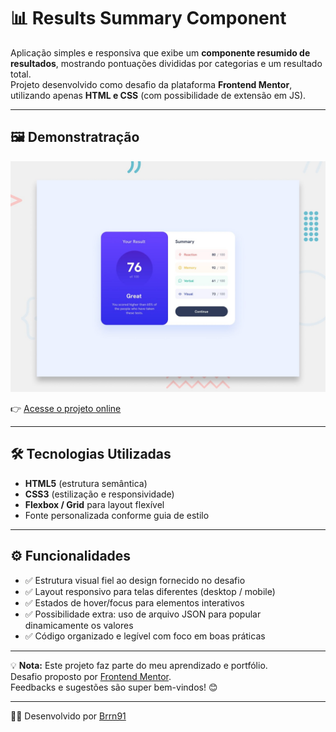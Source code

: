 # 📊 Results Summary Component  

Aplicação simples e responsiva que exibe um **componente resumido de resultados**, mostrando pontuações divididas por categorias e um resultado total.  
Projeto desenvolvido como desafio da plataforma **Frontend Mentor**, utilizando apenas **HTML e CSS** (com possibilidade de extensão em JS).  

---

## 🖼️ Demonstratração  

![Screenshot do Projeto](preview.jpg)  

👉 [Acesse o projeto online](https://brrn91.github.io/results-summary-component/)  

---

## 🛠️ Tecnologias Utilizadas  

- **HTML5** (estrutura semântica)  
- **CSS3** (estilização e responsividade)  
- **Flexbox / Grid** para layout flexível  
- Fonte personalizada conforme guia de estilo  

---

## ⚙️ Funcionalidades  

- ✅ Estrutura visual fiel ao design fornecido no desafio  
- ✅ Layout responsivo para telas diferentes (desktop / mobile)  
- ✅ Estados de hover/focus para elementos interativos  
- ✅ Possibilidade extra: uso de arquivo JSON para popular dinamicamente os valores  
- ✅ Código organizado e legível com foco em boas práticas  

---

💡 **Nota:** Este projeto faz parte do meu aprendizado e portfólio.  
Desafio proposto por [Frontend Mentor](https://www.frontendmentor.io/challenges/results-summary-component-CE_K6s0maV).  
Feedbacks e sugestões são super bem-vindos! 😊  

---

👨‍💻 Desenvolvido por [Brrn91](https://github.com/Brrn91)  
